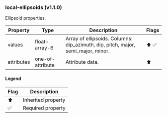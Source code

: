 ### local-ellipsoids (v1.1.0)
Ellipsoid properties.

| Property | Type | Description | Flags |
|---|---|---|---|
| values | float-array-6 | Array of ellipsoids. Columns: dip_azimuth, dip, pitch, major, semi_major, minor. | ⬆️ ✅ |
| attributes | one-of-attribute | Attribute data. | ⬆️ |


#### Legend

| Flag | Description |
| --- | --- |
| ⬆️ | Inherited property |
| ✅ | Required property |

